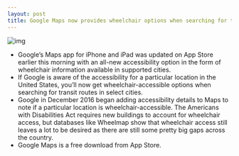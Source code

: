```yaml
---
layout: post
title: Google Maps now provides wheelchair options when searching for transit routes
---
```

![img](http://media.idownloadblog.com/wp-content/uploads/2017/12/Google-Maps-teaser-005.jpg)
* Google’s Maps app for iPhone and iPad was updated on App Store earlier this morning with an all-new accessibility option in the form of wheelchair information available in supported cities.
* If Google is aware of the accessibility for a particular location in the United States, you’ll now get wheelchair-accessible options when searching for transit routes in select cities.
* Google in December 2016 began adding accessibility details to Maps to note if a particular location is wheelchair-accessible. The Americans with Disabilities Act requires new buildings to account for wheelchair access, but databases like Wheelmap show that wheelchair access still leaves a lot to be desired as there are still some pretty big gaps across the country.
* Google Maps is a free download from App Store.

